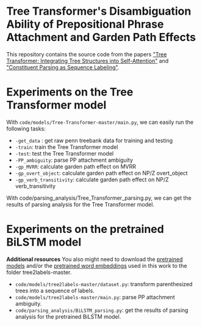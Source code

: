 # Tree Transformer's Disambiguation Ability of Prepositional Phrase Attachment and Garden Path Effects
This repository contains the source code from the papers ["Tree Transformer: Integrating Tree Structures into Self-Attention"](https://arxiv.org/abs/1909.06639) and ["Constituent Parsing as Sequence Labeling"](https://arxiv.org/abs/1810.08994). 

# Experiments on the Tree Transformer model
With `code/models/Tree-Transformer-master/main.py`, we can easily run the following tasks:

- `-get_data` : get raw penn treebank data for training and testing
- `-train`: train the  Tree Transformer model
- `-test`: test the  Tree Transformer model
- `-PP_ambiguity`: parse PP attachment ambiguity
- `-gp_MVRR`: calculate garden path effect on MVRR
- `-gp_overt_object`: calculate garden path effect on NP/Z overt_object
- `-gp_verb_transitivity`: calculate garden path effect on NP/Z verb_transitivity

With code/parsing_analysis/Tree_Transformer_parsing.py, we can get the results of parsing analysis for the Tree Transformer model.

# Experiments on the pretrained BiLSTM model

**Additional resources** You also might need to download the [pretrained models](http://grupolys.org/software/tree2labels-emnlp2018-resources/models-EMNLP2018.zip) and/or the [pretrained word embeddings](http://grupolys.org/software/tree2labels-emnlp2018-resources/embeddings-EMNLP2018.zip) used in this work to the folder tree2labels-master.

- `code/models/tree2labels-master/dataset.py`: transform parenthesized trees into a sequence of labels.
- `code/models/tree2labels-master/main.py`: parse PP attachment ambiguity.
- `code/parsing_analysis/BiLSTM_parsing.py`: get the results of parsing analysis for the pretrained BiLSTM model.

